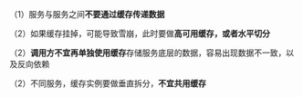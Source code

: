 （1）服务与服务之间**不要通过缓存传递数据**

（2）如果缓存挂掉，可能导致雪崩，此时要做**高可用缓存，或者水平切分**

（2）**调用方不宜再单独使用缓存**存储服务底层的数据，容易出现数据不一致，以及反向依赖

（2）不同服务，缓存实例要做垂直拆分，**不宜共用缓存**